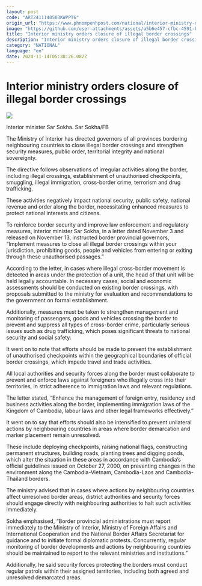 ```yaml
---
layout: post
code: "ART2411140503KWPPT6"
origin_url: "https://www.phnompenhpost.com/national/interior-ministry-orders-closure-of-illegal-border-crossings"
image: "https://github.com/user-attachments/assets/a5b6e457-cfbc-4591-bc5f-4578a7df0d39"
title: "Interior ministry orders closure of illegal border crossings"
description: "​​Interior ministry orders closure of illegal border crossings​"
category: "NATIONAL"
language: "en"
date: 2024-11-14T05:38:26.082Z
---
```


# Interior ministry orders closure of illegal border crossings

![](https://github.com/user-attachments/assets/38185c70-3637-4e0a-b945-0afee25d943e)

Interior minister Sar Sokha. Sar Sokha/FB

The Ministry of Interior has directed governors of all provinces bordering neighbouring countries to close illegal border crossings and strengthen security measures, public order, territorial integrity and national sovereignty.

The directive follows observations of irregular activities along the border, including illegal crossings, establishment of unauthorised checkpoints, smuggling, illegal immigration, cross-border crime, terrorism and drug trafficking.

These activities negatively impact national security, public safety, national revenue and order along the border, necessitating enhanced measures to protect national interests and citizens.

To reinforce border security and improve law enforcement and regulatory measures, interior minister Sar Sokha, in a letter dated November 3 and released on November 13, instructed border provincial governors, “Implement measures to close all illegal border crossings within your jurisdiction, prohibiting goods, people and vehicles from entering or exiting through these unauthorised passages.”

According to the letter, in cases where illegal cross-border movement is detected in areas under the protection of a unit, the head of that unit will be held legally accountable. In necessary cases, social and economic assessments should be conducted on existing border crossings, with proposals submitted to the ministry for evaluation and recommendations to the government on formal establishment.

Additionally, measures must be taken to strengthen management and monitoring of passengers, goods and vehicles crossing the border to prevent and suppress all types of cross-border crime, particularly serious issues such as drug trafficking, which poses significant threats to national security and social safety.

It went on to note that efforts should be made to prevent the establishment of unauthorised checkpoints within the geographical boundaries of official border crossings, which impede travel and trade activities.

All local authorities and security forces along the border must collaborate to prevent and enforce laws against foreigners who illegally cross into their territories, in strict adherence to immigration laws and relevant regulations.

The letter stated, “Enhance the management of foreign entry, residency and business activities along the border, implementing immigration laws of the Kingdom of Cambodia, labour laws and other legal frameworks effectively.”

It went on to say that efforts should also be intensified to prevent unilateral actions by neighbouring countries in areas where border demarcation and marker placement remain unresolved.

These include deploying checkpoints, raising national flags, constructing permanent structures, building roads, planting trees and digging ponds, which alter the situation in these areas in accordance with Cambodia’s official guidelines issued on October 27, 2000, on preventing changes in the environment along the Cambodia-Vietnam, Cambodia-Laos and Cambodia-Thailand borders.

The ministry advised that in cases where actions by neighbouring countries affect unresolved border areas, district authorities and security forces should engage directly with neighbouring authorities to halt such activities immediately.

Sokha emphasised, “Border provincial administrations must report immediately to the Ministry of Interior, Ministry of Foreign Affairs and International Cooperation and the National Border Affairs Secretariat for guidance and to initiate formal diplomatic protests. Concurrently, regular monitoring of border developments and actions by neighbouring countries should be maintained to report to the relevant ministries and institutions.”

Additionally, he said security forces protecting the borders must conduct regular patrols within their assigned territories, including both agreed and unresolved demarcated areas.